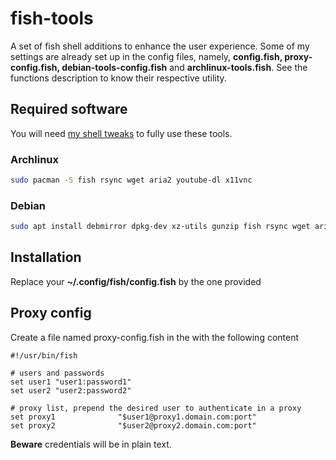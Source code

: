 # fish-tools

A set of fish shell additions to enhance the user experience. Some of my settings are already set up in the config files, namely, **config.fish, proxy-config.fish, debian-tools-config.fish** and **archlinux-tools.fish**. See the functions description to know their respective utility.

## Required software
You will need [my shell tweaks](github.com/dann1/shell-tweak) to fully use these tools.

### Archlinux

```bash
sudo pacman -S fish rsync wget aria2 youtube-dl x11vnc
```

### Debian

```bash
sudo apt install debmirror dpkg-dev xz-utils gunzip fish rsync wget aria2 youtube-dl x11vnc
```

## Installation

Replace your **~/.config/fish/config.fish** by the one provided

## Proxy config

Create a file named proxy-config.fish in the with the following content

```fish
#!/usr/bin/fish

# users and passwords
set user1 "user1:password1"
set user2 "user2:password2"

# proxy list, prepend the desired user to authenticate in a proxy
set proxy1              "$user1@proxy1.domain.com:port"
set proxy2              "$user2@proxy2.domain.com:port"

```

**Beware** credentials will be in plain text.